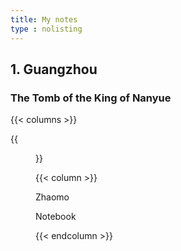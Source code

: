 ```yaml
---
title: My notes
type : nolisting
---
```

## 1. Guangzhou 

### The Tomb of the King of Nanyue

{{< columns >}}

{{<figure src="https://hellenshengfy.github.io/Nanyuewang1.jpg">}}

{{< column >}}

Zhaomo 

Notebook

{{< endcolumn >}}




